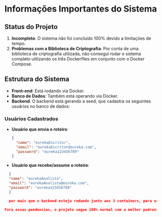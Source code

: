 # Informações Importantes do Sistema

## Status do Projeto

1. **Incompleto**: O sistema não foi concluído 100% devido a limitações de tempo.
2. **Problemas com a Biblioteca de Criptografia**: Por conta de uma biblioteca de criptografia utilizada, não consegui rodar o sistema completo utilizando os três Dockerfiles em conjunto com o Docker Compose. 

## Estrutura do Sistema

- **Front-end**: Está rodando via Docker.
- **Banco de Dados**: Também está operando via Docker.
- **Backend**: O backend está gerando a seed, que cadastra os seguintes usuários no banco de dados:

### Usuários Cadastrados

- **Usuário que envia o roteiro**:
  ```json
  {
    "name": "eurekaEscritor",
    "email": "eurekaEscritor@eureka.com",
    "password": "eureka123456789"
  }
- **Usuário que recebe/assume o roteiro**:
```json
  {
  "name": "eurekaAnalista",
  "email": "eurekaAnalista@eureka.com",
  "password": "eureka123456789"
  }

  por mais que o backend esteja rodando junto aos 3 containers, para usar a aplicação terá que entrar na pasta de backend e rodar o comando "npm run start:dev" para iniciar o servidor.

Fora essas pendencias, o projeto segue 100% normal com a melhor padronização de código do mercado :D